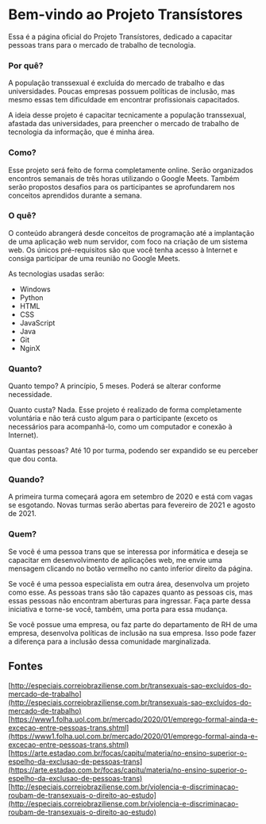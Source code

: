 # Bem-vindo ao Projeto Transístores

Essa é a página oficial do Projeto Transístores, dedicado a capacitar pessoas trans para o mercado de trabalho de tecnologia.

### Por quê?
A população transsexual é excluída do mercado de trabalho e das universidades. Poucas empresas possuem políticas de inclusão, mas mesmo essas tem dificuldade em encontrar profissionais capacitados.

A ideia desse projeto é capacitar tecnicamente a população transsexual, afastada das universidades, para preencher o mercado de trabalho de tecnologia da informação, que é minha área.

### Como?
Esse projeto será feito de forma completamente online. Serão organizados encontros semanais de três horas utilizando o Google Meets. Também serão propostos desafios para os participantes se aprofundarem nos conceitos aprendidos durante a semana.

### O quê?
O conteúdo abrangerá desde conceitos de programação até a implantação de uma aplicação web num servidor, com foco na criação de um sistema web. Os únicos pré-requisitos são que você tenha acesso à Internet e consiga participar de uma reunião no Google Meets. 

As tecnologias usadas serão:
- Windows
- Python
- HTML
- CSS
- JavaScript
- Java
- Git
- NginX

### Quanto?
Quanto tempo? A princípio, 5 meses. Poderá se alterar conforme necessidade.

Quanto custa? Nada. Esse projeto é realizado de forma completamente voluntária e não terá custo algum para o participante (exceto os necessários para acompanhá-lo, como um computador e conexão à Internet).

Quantas pessoas? Até 10 por turma, podendo ser expandido se eu perceber que dou conta.

### Quando?
A primeira turma começará agora em setembro de 2020 e está com vagas se esgotando. Novas turmas serão abertas para fevereiro de 2021 e agosto de 2021.

### Quem?
Se você é uma pessoa trans que se interessa por informática e deseja se capacitar em desenvolvimento de aplicações web, me envie uma mensagem clicando no botão vermelho no canto inferior direito da página.

Se você é uma pessoa especialista em outra área, desenvolva um projeto como esse. As pessoas trans são tão capazes quanto as pessoas cis, mas essas pessoas não encontram aberturas para ingressar. Faça parte dessa iniciativa e torne-se você, também, uma porta para essa mudança.

Se você possue uma empresa, ou faz parte do departamento de RH de uma empresa, desenvolva políticas de inclusão na sua empresa. Isso pode fazer a diferença para a inclusão dessa comunidade marginalizada.
  
## Fontes
[http://especiais.correiobraziliense.com.br/transexuais-sao-excluidos-do-mercado-de-trabalho](http://especiais.correiobraziliense.com.br/transexuais-sao-excluidos-do-mercado-de-trabalho)
[https://www1.folha.uol.com.br/mercado/2020/01/emprego-formal-ainda-e-excecao-entre-pessoas-trans.shtml](https://www1.folha.uol.com.br/mercado/2020/01/emprego-formal-ainda-e-excecao-entre-pessoas-trans.shtml)
[https://arte.estadao.com.br/focas/capitu/materia/no-ensino-superior-o-espelho-da-exclusao-de-pessoas-trans](https://arte.estadao.com.br/focas/capitu/materia/no-ensino-superior-o-espelho-da-exclusao-de-pessoas-trans)
[http://especiais.correiobraziliense.com.br/violencia-e-discriminacao-roubam-de-transexuais-o-direito-ao-estudo](http://especiais.correiobraziliense.com.br/violencia-e-discriminacao-roubam-de-transexuais-o-direito-ao-estudo)


  <script src="https://formspree.io/js/formbutton-v1.min.js" defer></script>
  <script>
    window.formbutton=window.formbutton||function(){(formbutton.q=formbutton.q||[]).push(arguments)};
    formbutton("create", {action: "https://formspree.io/mrgydjjw"})
  </script>
